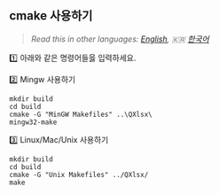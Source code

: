 ## cmake 사용하기

> *Read this in other languages: [English](HowToSetProject-cmake.md), :kr: [한국어](HowToSetProject-cmake.ko.md)*

:one: 아래와 같은 명령어들읋 입력하세요.

:two: Mingw 사용하기

```
mkdir build
cd build
cmake -G "MinGW Makefiles" ..\QXlsx\
mingw32-make
```

:three: Linux/Mac/Unix 사용하기

```
mkdir build
cd build
cmake -G "Unix Makefiles" ../QXlsx/
make
```
